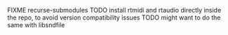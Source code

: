 FIXME recurse-submodules
TODO install rtmidi and rtaudio directly inside the repo, to avoid version compatibility issues
TODO might want to do the same with libsndfile

